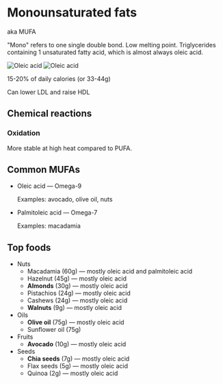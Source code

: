 # Monounsaturated fats

aka MUFA

"Mono" refers to one single double bond. Low melting point. Triglycerides containing 1 unsaturated fatty acid, which is almost always oleic acid.

![Oleic acid](https://upload.wikimedia.org/wikipedia/commons/thumb/7/79/Oleic-acid-skeletal.svg/500px-Oleic-acid-skeletal.svg.png)
![Oleic acid](https://upload.wikimedia.org/wikipedia/commons/thumb/2/27/Oleic-acid-3D-vdW.png/500px-Oleic-acid-3D-vdW.png)

15-20% of daily calories (or 33-44g)

Can lower LDL and raise HDL

## Chemical reactions

### Oxidation

More stable at high heat compared to PUFA.

## Common MUFAs

* Oleic acid — Omega-9

  Examples: avocado, olive oil, nuts

* Palmitoleic acid — Omega-7

  Examples: macadamia

## Top foods

* Nuts
    * Macadamia (60g) — mostly oleic acid and palmitoleic acid
    * Hazelnut (45g) — mostly oleic acid
    * **Almonds** (30g) — mostly oleic acid
    * Pistachios (24g) — mostly oleic acid
    * Cashews (24g) — mostly oleic acid
    * **Walnuts** (9g) — mostly oleic acid
* Oils
    * **Olive oil** (75g) — mostly oleic acid
    * Sunflower oil (75g)
* Fruits
    * **Avocado** (10g) — mostly oleic acid
* Seeds
    * **Chia seeds** (7g) — mostly oleic acid
    * Flax seeds (5g) — mostly oleic acid
    * Quinoa (2g) — mostly oleic acid
